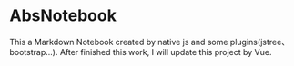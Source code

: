 # AbsNotebook
This a Markdown Notebook created by native js and some plugins(jstree、bootstrap...).
After finished this work, I will update this project by Vue.
